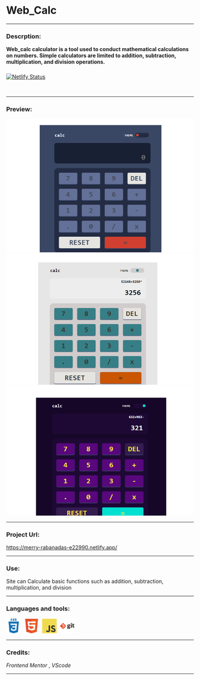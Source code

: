 # Web_Calc
----
### Descrption:
**Web_calc calculator is a tool used to conduct mathematical calculations on numbers. Simple calculators are limited to addition, subtraction, multiplication, and division operations.**
###
[![Netlify Status](https://api.netlify.com/api/v1/badges/70c39cef-3889-41b8-9d40-0678b6566612/deploy-status)](https://app.netlify.com/sites/merry-rabanadas-e22990/deploys)
<div id="badges">
<img src="https://komarev.com/ghpvc/?username=bben95&style=flat-square&color=blue" alt=""/>
  </div>

----
### Preview:
![ScreenShot](/wcsc1.png)
![ScreenShot](/wcsc2.png)
![ScreenShot](/wcsc3.png)

----
### Project Url:
https://merry-rabanadas-e22990.netlify.app/

---
### Use:
Site can Calculate basic functions such as addition, subtraction, multiplication, and division

---
### Languages and tools:
<div>
  <img src="https://github.com/devicons/devicon/blob/master/icons/css3/css3-plain-wordmark.svg"  title="CSS3" alt="CSS" width="40" height="40"/>&nbsp;
  <img src="https://github.com/devicons/devicon/blob/master/icons/html5/html5-original.svg" title="HTML5" alt="HTML" width="40" height="40"/>&nbsp;
  <img src="https://github.com/devicons/devicon/blob/master/icons/javascript/javascript-original.svg" title="JavaScript" alt="JavaScript" width="40" height="40"/>&nbsp;
  <img src="https://github.com/devicons/devicon/blob/master/icons/git/git-original-wordmark.svg" title="Git" **alt="Git" width="40" height="40"/>
</div>

---
### Credits:
*Frontend Mentor* ,
*VScode*

-----------------------------------
